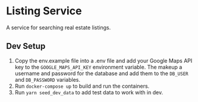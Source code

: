# Listing Service

A service for searching real estate listings.

## Dev Setup

1. Copy the env.example file into a .env file and add your Google Maps API key to the `GOOGLE_MAPS_API_KEY` environment
   variable. The makeup a username and password for the database and add them to the `DB_USER` and `DB_PASSWORD` variables.
2. Run `docker-compose up` to build and run the containers.
3. Run `yarn seed_dev_data` to add test data to work with in dev.
